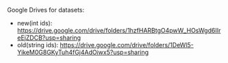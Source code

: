 Google Drives for datasets:

- new(int ids): https://drive.google.com/drive/folders/1hzfHARBtgO4pwW_HOsWgd6IIreEjZDCB?usp=sharing
- old(string ids): https://drive.google.com/drive/folders/1DeWl5-YikeM0G8GKyTuh4fGj4AdOiwx5?usp=sharing
